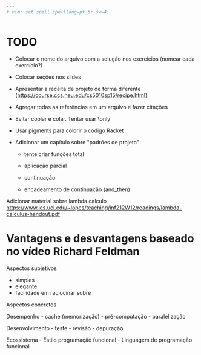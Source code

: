 ```yaml
---
# vim: set spell spelllang=pt_br sw=4:
---
```


# TODO

- Colocar o nome do arquivo com a solução nos exercícios (nomear cada exercício?)

- Colocar seções nos slides

- Apresentar a receita de projeto de forma diferente (https://course.ccs.neu.edu/cs5010sp15/recipe.html)

- Agregar todas as referências em um arquivo e fazer citações

- Evitar copiar e colar. Tentar usar \only

- Usar pigments para colorir o código Racket

- Adicionar um capítulo sobre "padrões de projeto"

    - tente criar funções total

    - aplicação parcial

    - continuação

    - encadeamento de continuação (and_then)

Adicionar material sobre lambda calculo https://www.ics.uci.edu/~lopes/teaching/inf212W12/readings/lambda-calculus-handout.pdf


# Vantagens e desvantagens baseado no vídeo Richard Feldman 

Aspectos subjetivos

- simples
- elegante
- facilidade em raciocinar sobre

Aspectos concretos

Desempenho
    - cache (memorização)
    - pré-computação
    - paralelização

Desenvolvimento
    - teste
    - revisão
    - depuração

Ecossistema
    - Estilo programação funcional
    - Linguagem de programação funcional
